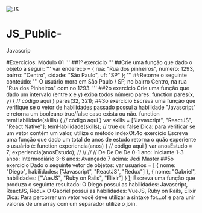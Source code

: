 ![JS](https://external-content.duckduckgo.com/iu/?u=https%3A%2F%2Fupload.wikimedia.org%2Fwikipedia%2Fcommons%2F6%2F6a%2FJavaScript-logo.png&f=1&nofb=1)
# JS_Public-
Javascrip

#Exercícios: Módulo 01
'''
##1º exercício
'''
##Crie uma função que dado o objeto a seguir:
'''
var endereco = {
rua: "Rua dos pinheiros",
numero: 1293,
bairro: "Centro",
cidade: "São Paulo",
uf: "SP"
};
'''
##Retorne o seguinte conteúdo:
'''
O usuário mora em São Paulo / SP, no bairro Centro, na rua "Rua dos Pinheiros" com
no 1293.
'''
##2o exercício
Crie uma função que dado um intervalo (entre x e y) exiba todos número pares:
function pares(x, y) {
// código aqui
}
pares(32, 321);
##3o exercício
Escreva uma função que verifique se o vetor de habilidades passado possui a habilidade "Javascript"
e retorna um booleano true/false caso exista ou não.
function temHabilidade(skills) {
// código aqui
}
var skills = ["Javascript", "ReactJS", "React Native"];
temHabilidade(skills); // true ou false
Dica: para verificar se um vetor contém um valor, utilize o método indexOf.4o exercício
Escreva uma função que dado um total de anos de estudo retorna o quão experiente o usuário é:
function experiencia(anos) {
// código aqui
}
var anosEstudo = 7;
experiencia(anosEstudo);
//
//
//
//
De
De
De
De
0-1 ano: Iniciante
1-3 anos: Intermediário
3-6 anos: Avançado
7 acima: Jedi Master
##5o exercício
Dado o seguinte vetor de objetos:
var usuarios = [
{
nome: "Diego",
habilidades: ["Javascript", "ReactJS", "Redux"]
},
{
nome: "Gabriel",
habilidades: ["VueJS", "Ruby on Rails", "Elixir"]
}
];
Escreva uma função que produza o seguinte resultado:
O Diego possui as habilidades: Javascript, ReactJS, Redux
O Gabriel possui as habilidades: VueJS, Ruby on Rails, Elixir
Dica: Para percorrer um vetor você deve utilizar a sintaxe for...of e para unir valores de um array
com um separador utilize o join.
